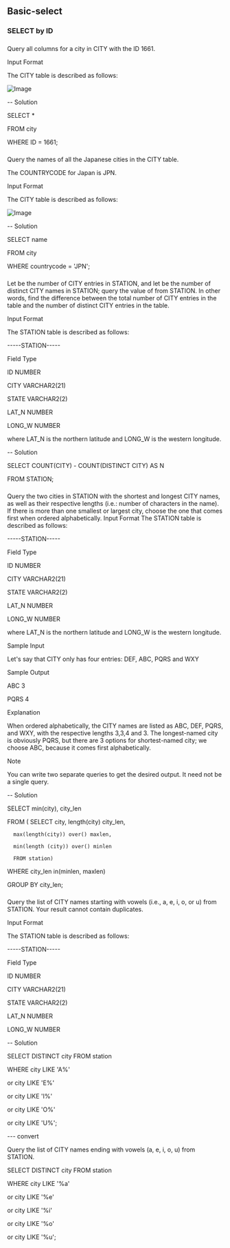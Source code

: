 ## Basic-select
### SELECT by ID

###
Query all columns for a city in CITY with the ID 1661.

Input Format

The CITY table is described as follows: 

![Image](https://s3.amazonaws.com/hr-challenge-images/8137/1449729804-f21d187d0f-CITY.jpg) 


-- Solution

SELECT *   

FROM city     

WHERE ID = 1661;

###
Query the names of all the Japanese cities in the CITY table. 

The COUNTRYCODE for Japan is JPN.

Input Format

The CITY table is described as follows:

![Image](https://s3.amazonaws.com/hr-challenge-images/8137/1449729804-f21d187d0f-CITY.jpg)


-- Solution

SELECT name

FROM city

WHERE countrycode = 'JPN';

###
Let  be the number of CITY entries in STATION, and let  be the number of distinct CITY names in STATION; query the value of  from STATION. In other words, find the difference between the total number of CITY entries in the table and the number of distinct CITY entries in the table.

Input Format

The STATION table is described as follows:

-----STATION-----

Field     Type

ID        NUMBER

CITY      VARCHAR2(21)

STATE     VARCHAR2(2)

LAT_N     NUMBER

LONG_W    NUMBER  

where LAT_N is the northern latitude and LONG_W is the western longitude.


-- Solution

SELECT COUNT(CITY) - COUNT(DISTINCT CITY) AS N 

FROM STATION; 

###

Query the two cities in STATION with the shortest and longest CITY names, as well as their respective lengths (i.e.: number of characters in the name). If there is more than one smallest or largest city, choose the one that comes first when ordered alphabetically.
Input Format
The STATION table is described as follows:

-----STATION-----

Field     Type

ID        NUMBER

CITY      VARCHAR2(21)

STATE     VARCHAR2(2)

LAT_N     NUMBER

LONG_W    NUMBER  


where LAT_N is the northern latitude and LONG_W is the western longitude.


Sample Input

Let's say that CITY only has four entries: DEF, ABC, PQRS and WXY

Sample Output

ABC 3

PQRS 4


Explanation

When ordered alphabetically, the CITY names are listed as ABC, DEF, PQRS, and WXY, with 
the respective lengths 3,3,4 and 3. The longest-named city is obviously PQRS, but there 
are 3 options for shortest-named city; we choose ABC, because it comes first alphabetically.


Note

You can write two separate queries to get the desired output. 
It need not be a single query.

-- Solution

SELECT min(city), city_len

FROM ( SELECT city, length(city) city_len,

      max(length(city)) over() maxlen, 

      min(length (city)) over() minlen 

      FROM station)

WHERE city_len in(minlen, maxlen)

GROUP BY city_len;

###
Query the list of CITY names starting with vowels (i.e., a, e, i, o, or u) 
from STATION. Your result cannot contain duplicates.


Input Format

The STATION table is described as follows:


-----STATION-----

Field     Type  

ID        NUMBER

CITY      VARCHAR2(21)

STATE     VARCHAR2(2)

LAT_N     NUMBER

LONG_W    NUMBER  



-- Solution

SELECT DISTINCT city FROM   station

WHERE  city  LIKE 'A%' 

or  city  LIKE 'E%' 

or city  LIKE 'I%'

or city  LIKE 'O%' 

or city  LIKE 'U%';

--- convert


Query the list of CITY names ending with vowels (a, e, i, o, u) from STATION.


SELECT DISTINCT city FROM   station

WHERE  city  LIKE '%a' 

or  city  LIKE '%e' 

or city  LIKE '%i'

or city  LIKE '%o' 

or city  LIKE '%u';